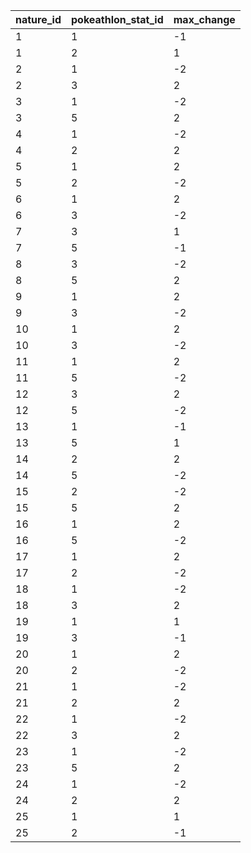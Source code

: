 | nature_id | pokeathlon_stat_id | max_change |
|-----------|--------------------|------------|
| 1         | 1                  | -1         |
| 1         | 2                  | 1          |
| 2         | 1                  | -2         |
| 2         | 3                  | 2          |
| 3         | 1                  | -2         |
| 3         | 5                  | 2          |
| 4         | 1                  | -2         |
| 4         | 2                  | 2          |
| 5         | 1                  | 2          |
| 5         | 2                  | -2         |
| 6         | 1                  | 2          |
| 6         | 3                  | -2         |
| 7         | 3                  | 1          |
| 7         | 5                  | -1         |
| 8         | 3                  | -2         |
| 8         | 5                  | 2          |
| 9         | 1                  | 2          |
| 9         | 3                  | -2         |
| 10        | 1                  | 2          |
| 10        | 3                  | -2         |
| 11        | 1                  | 2          |
| 11        | 5                  | -2         |
| 12        | 3                  | 2          |
| 12        | 5                  | -2         |
| 13        | 1                  | -1         |
| 13        | 5                  | 1          |
| 14        | 2                  | 2          |
| 14        | 5                  | -2         |
| 15        | 2                  | -2         |
| 15        | 5                  | 2          |
| 16        | 1                  | 2          |
| 16        | 5                  | -2         |
| 17        | 1                  | 2          |
| 17        | 2                  | -2         |
| 18        | 1                  | -2         |
| 18        | 3                  | 2          |
| 19        | 1                  | 1          |
| 19        | 3                  | -1         |
| 20        | 1                  | 2          |
| 20        | 2                  | -2         |
| 21        | 1                  | -2         |
| 21        | 2                  | 2          |
| 22        | 1                  | -2         |
| 22        | 3                  | 2          |
| 23        | 1                  | -2         |
| 23        | 5                  | 2          |
| 24        | 1                  | -2         |
| 24        | 2                  | 2          |
| 25        | 1                  | 1          |
| 25        | 2                  | -1         |
